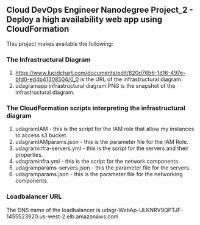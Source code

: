  ## Cloud DevOps Engineer Nanodegree Project_2 - Deploy a high availability web app using CloudFormation
This project makes available the following:

### The Infrastructural Diagram 
1.  https://www.lucidchart.com/documents/edit/820d76b6-1d16-497e-bfd0-ed4b41308504/0_0 is the URL of the infrastructural diagram.
2.  udagramapp infrastructural diagram.PNG is the snapshot of the infrastructural diagram. 

### The CloudFormation scripts interpreting the infrastructural diagram
1.  udagramIAM - this is the script for the IAM role that allow my instances to access s3 bucket.
2.  udagramIAMparams.json - this is the parameter file for the IAM Role.
3.  udagraminfra-servers.yml - this is the script for the servers and their properties.
4.  udagraminfra.yml - this is the script for the network components.
5.  udagramparams-servers.json - this the parameter file for the servers.
6.  udagramparams.json - this is the parameter file for the networking components.

### Loadbalancer URL
The DNS name of the loadbalancer is udagr-WebAp-ULKNRV9QPTJF-1455523920.us-west-2.elb.amazonaws.com
